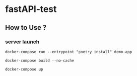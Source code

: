 # fastAPI-test

## How to Use ?
### server launch
```
docker-compose run --entrypoint "poetry install" demo-app

docker-compose build --no-cache

docker-compose up
```